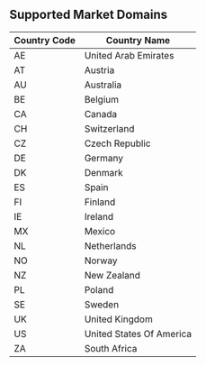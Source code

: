 ## Supported Market Domains

| Country Code | Country Name |
| ----- | ---- |
| AE | United Arab Emirates |
| AT | Austria |
| AU | Australia |
| BE | Belgium |
| CA | Canada |
| CH | Switzerland |
| CZ | Czech Republic |
| DE | Germany |
| DK | Denmark |
| ES | Spain |
| FI | Finland |
| IE | Ireland |
| MX | Mexico |
| NL | Netherlands |
| NO | Norway |
| NZ | New Zealand |
| PL | Poland |
| SE | Sweden |
| UK | United Kingdom |
| US | United States Of America |
| ZA | South Africa |